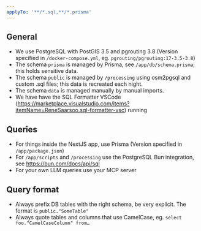 ```yaml
---
applyTo: '**/*.sql,**/*.prisma'
---
```


## General
- We use PostgreSQL with PostGIS 3.5 and pgrouting 3.8 (Version specified in `/docker-compose.yml`, eg. `pgrouting/pgrouting:17-3.5-3.8`)
- The schema `prisma` is managed by Prisma, see `/app/db/schema.prisma`; this holds sensitive data.
- The schema `public` is managed by `/processing` using osm2pgsql and custom .sql files; this data is recreated each night.
- The schema `data` is managed manually by manual imports.
- We have have the SQL Formatter VSCode (https://marketplace.visualstudio.com/items?itemName=ReneSaarsoo.sql-formatter-vsc) running

## Queries
- For things inside the NextJS app, use Prisma (Version specified in `/app/package.json`)
- For `/app/scripts` and `/processing` use the PostgreSQL Bun integration, see https://bun.com/docs/api/sql
- For your own LLM queries use your MCP server

## Query format
- Always prefix DB tables with the right schema, be very explicit. The format is `public."SomeTable"`
- Always quote tables and columns that use CamelCase, eg. `select foo."CamelCaseColumn" from…`
